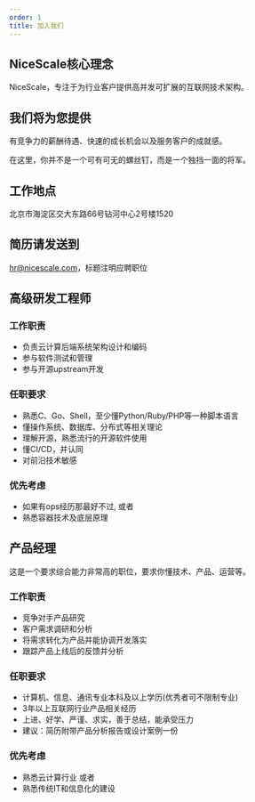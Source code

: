 ```yaml
---
order: 1
title: 加入我们
---
```

## NiceScale核心理念
NiceScale，专注于为行业客户提供高并发可扩展的互联网技术架构。

## 我们将为您提供
有竞争力的薪酬待遇、快速的成长机会以及服务客户的成就感。

在这里，你并不是一个可有可无的螺丝钉，而是一个独挡一面的将军。

## 工作地点
北京市海淀区交大东路66号钻河中心2号楼1520

## 简历请发送到
hr@nicescale.com，标题注明应聘职位

## 高级研发工程师

### 工作职责
- 负责云计算后端系统架构设计和编码
- 参与软件测试和管理
- 参与开源upstream开发

### 任职要求
- 熟悉C、Go、Shell，至少懂Python/Ruby/PHP等一种脚本语言
- 懂操作系统、数据库、分布式等相关理论
- 理解开源，熟悉流行的开源软件使用
- 懂CI/CD，并认同
- 对前沿技术敏感

### 优先考虑
- 如果有ops经历那最好不过, 或者
- 熟悉容器技术及底层原理

## 产品经理
这是一个要求综合能力非常高的职位，要求你懂技术、产品、运营等。

### 工作职责
- 竞争对手产品研究
- 客户需求调研和分析
- 将需求转化为产品并能协调开发落实
- 跟踪产品上线后的反馈并分析

### 任职要求
- 计算机、信息、通讯专业本科及以上学历(优秀者可不限制专业)
- 3年以上互联网行业产品相关经历
- 上进、好学、严谨、求实，善于总结，能承受压力
- 建议：简历附带产品分析报告或设计案例一份

### 优先考虑
- 熟悉云计算行业 或者
- 熟悉传统IT和信息化的建设

